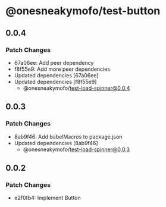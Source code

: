 # @onesneakymofo/test-button

## 0.0.4

### Patch Changes

- 67a06ee: Add peer dependency
- f8f55e9: Add more peer dependencies
- Updated dependencies [67a06ee]
- Updated dependencies [f8f55e9]
  - @onesneakymofo/test-load-spinner@0.0.4

## 0.0.3

### Patch Changes

- 8ab9f46: Add babelMacros to package.json
- Updated dependencies [8ab9f46]
  - @onesneakymofo/test-load-spinner@0.0.3

## 0.0.2

### Patch Changes

- e2f0fb4: Implement Button
